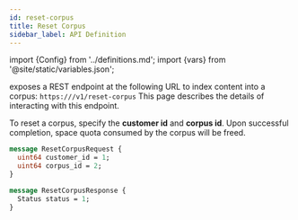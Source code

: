 ```yaml
---
id: reset-corpus
title: Reset Corpus
sidebar_label: API Definition
---
```


import {Config} from '../definitions.md';
import {vars} from '@site/static/variables.json';

<Config v="names.product"/> exposes a REST endpoint at the following URL
to index content into a corpus:
<code>https://<Config v="domains.rest.admin"/>/v1/reset-corpus</code>
This page describes the details of interacting with this endpoint.

To reset a corpus, specify the **customer id** and **corpus id**. Upon
successful completion, space quota consumed by the corpus will be freed.

```protobuf
message ResetCorpusRequest {
  uint64 customer_id = 1;
  uint64 corpus_id = 2;
}

message ResetCorpusResponse {
  Status status = 1;
}
```
